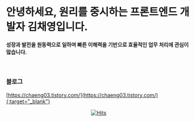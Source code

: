 # **안녕하세요, 원리를 중시하는 프론트엔드 개발자 김채영입니다.**

#### 성장과 발전을 원동력으로 일하며 빠른 이해력을 기반으로 효율적인 업무 처리에 관심이 많습니다.

<br>

### __블로그__
[https://chaeng03.tistory.com/](https://chaeng03.tistory.com/){:target="_blank"}

  <div align=center>
	
[![Hits](https://hits.seeyoufarm.com/api/count/incr/badge.svg?url=https%3A%2F%2Fgithub.com%2Frlacodud&count_bg=%2379C83D&title_bg=%23555555&icon=&icon_color=%23E7E7E7&title=hits&edge_flat=false)](https://hits.seeyoufarm.com)
	
  </div>
